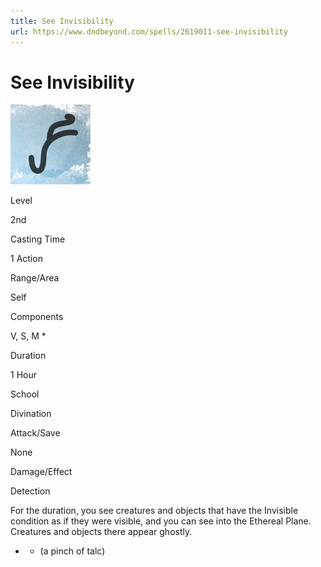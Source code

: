 ```yaml
---
title: See Invisibility
url: https://www.dndbeyond.com/spells/2619011-see-invisibility
---
```


# See Invisibility

![See Invisibility](see-invisibility.png)

Level

2nd

Casting Time

1 Action

Range/Area

Self

Components

V, S, M *

Duration

1 Hour

School

Divination

Attack/Save

None

Damage/Effect

Detection

For the duration, you see creatures and objects that have the Invisible condition as if they were visible, and you can see into the Ethereal Plane. Creatures and objects there appear ghostly.

* - (a pinch of talc)